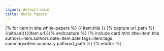 ```yaml
---
layout: default-main
title: White Papers
---
```


{% for item in site.white-papers %}
  {{ item.title }}
  {% capture url_path %}{{site.url}}{{item.url}}{% endcapture %}
  {% include card.html title=item.title authors=item.authors date=item.date tags=item.tags summary=item.summary path=url_path %}
{% endfor %}
